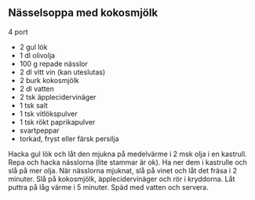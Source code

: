 Nässelsoppa med kokosmjölk
---

4 port

 - 2 gul lök 
 - 1 dl olivolja
 - 100 g repade nässlor
 - 2 dl vitt vin (kan uteslutas)
 - 2 burk kokosmjölk
 - 2 dl vatten
 - 2 tsk äpplecidervinäger
 - 1 tsk salt 
 - 1 tsk vitlökspulver
 - 1 tsk rökt paprikapulver
 - svartpeppar
 - torkad, fryst eller färsk persilja
 
 Hacka gul lök och låt den mjukna på medelvärme i 2 msk olja i en kastrull. 
 Repa och hacka nässlorna (lite stammar är ok). Ha ner dem i kastrulle och slå på mer olja. När nässlorna mjuknat, slå på 
 vinet och låt det fräsa i 2 minuter. Slå på kokosmjölk, äpplecidervinäger och rör i kryddorna. Låt puttra på låg värme i 5 
 minuter. Späd med vatten och servera.
